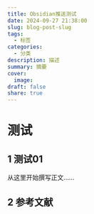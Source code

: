 ```yaml
---
title: Obsidian推送测试
date: 2024-09-27 21:38:00
slug: blog-post-slug
tags:
  - 标签
categories:
  - 分类
description: 描述
summary: 摘要
cover:
  image: 
draft: false
share: true
---
```

# 测试 
## 1 测试01
从这里开始撰写正文……

## 2 参考文献
